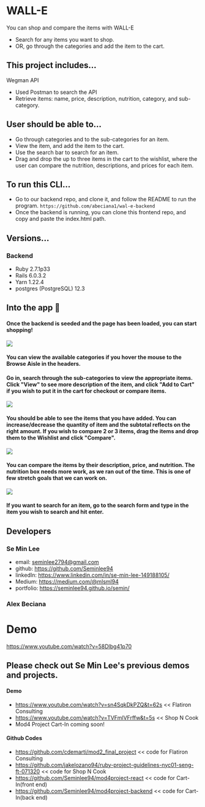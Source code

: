 # WALL-E 
You can shop and compare the items with WALL-E
- Search for any items you want to shop.
- OR, go through the categories and add the item to the cart.

## This project includes...
Wegman API
- Used Postman to search the API
- Retrieve items: name, price, description, nutrition, category, and sub-category.

## User should be able to...
- Go through categories and to the sub-categories for an item.
- View the item, and add the item to the cart.
- Use the search bar to search for an item.
- Drag and drop the up to three items in the cart to the wishlist, where the user can compare the nutrition, descriptions, and prices for each item.

## To run this CLI...
- Go to our backend repo, and clone it, and follow the README to run the program.
```https://github.com/abeciana1/wal-e-backend```
- Once the backend is running, you can clone this frontend repo, and copy and paste the index.html path.

## Versions...
### Backend
- Ruby 2.7.1p33
- Rails 6.0.3.2
- Yarn 1.22.4
- postgres (PostgreSQL) 12.3

## Into the app 🚀
#### Once the backend is seeded and the page has been loaded, you can start shopping! 


![](images/frontpage.png)


#### You can view the available categories if you hover the mouse to the Browse Aisle in the headers. 
#### Go in, search through the sub-categories to view the appropriate items. Click "View" to see more description of the item, and click "Add to Cart" if you wish to put it in the cart for checkout or compare items. 


![](images/cart.png)


#### You should be able to see the items that you have added. You can increase/decrease the quantity of item and the subtotal reflects on the right amount. If you wish to compare 2 or 3 items, drag the items and drop them to the Wishlist and click "Compare".


![](images/wishlist.png)


#### You can compare the items by their description, price, and nutrition. The nutrition box needs more work, as we ran out of the time. This is one of few stretch goals that we can work on.

![](images/search.png)

#### If you want to search for an item, go to the search form and type in the item you wish to search and hit enter.

## Developers
### Se Min Lee
- email: seminlee2794@gmail.com
- github: https://github.com/Seminlee94
- linkedIn: https://www.linkedin.com/in/se-min-lee-149188105/
- Medium: https://medium.com/@mlsml94
- portfolio: https://seminlee94.github.io/semin/

### Alex Beciana

# Demo
https://www.youtube.com/watch?v=58Dlbg41p70

## Please check out Se Min Lee's previous demos and projects.
#### Demo
- https://www.youtube.com/watch?v=sn4SqkDkPZQ&t=62s << Flatiron Consulting
- https://www.youtube.com/watch?v=TVFmlVFrffw&t=5s << Shop N Cook
- Mod4 Project Cart-In coming soon!

#### Github Codes
- https://github.com/cdemarti/mod2_final_project << code for Flatiron Consulting
- https://github.com/jakelozano94/ruby-project-guidelines-nyc01-seng-ft-071320  << code for Shop N Cook
- https://github.com/Seminlee94/mod4project-react << code for Cart-In(front end)
- https://github.com/Seminlee94/mod4project-backend << code for Cart-In(back end)
